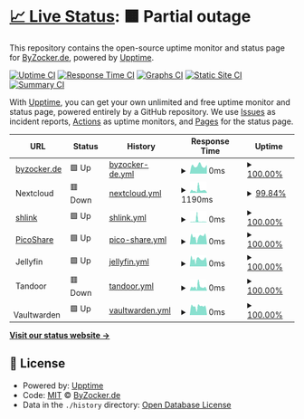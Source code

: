 # [📈 Live Status](https://demo.upptime.js.org): <!--live status--> **🟧 Partial outage**

This repository contains the open-source uptime monitor and status page for [ByZocker.de](https://byzocker.de), powered by [Upptime](https://github.com/upptime/upptime).

[![Uptime CI](https://github.com/byzocker-de/status.byzocker.de/workflows/Uptime%20CI/badge.svg)](https://github.com/byzocker-de/status.byzocker.de/actions?query=workflow%3A%22Uptime+CI%22)
[![Response Time CI](https://github.com/byzocker-de/status.byzocker.de/workflows/Response%20Time%20CI/badge.svg)](https://github.com/byzocker-de/status.byzocker.de/actions?query=workflow%3A%22Response+Time+CI%22)
[![Graphs CI](https://github.com/byzocker-de/status.byzocker.de/workflows/Graphs%20CI/badge.svg)](https://github.com/byzocker-de/status.byzocker.de/actions?query=workflow%3A%22Graphs+CI%22)
[![Static Site CI](https://github.com/byzocker-de/status.byzocker.de/workflows/Static%20Site%20CI/badge.svg)](https://github.com/byzocker-de/status.byzocker.de/actions?query=workflow%3A%22Static+Site+CI%22)
[![Summary CI](https://github.com/byzocker-de/status.byzocker.de/workflows/Summary%20CI/badge.svg)](https://github.com/byzocker-de/status.byzocker.de/actions?query=workflow%3A%22Summary+CI%22)

With [Upptime](https://upptime.js.org), you can get your own unlimited and free uptime monitor and status page, powered entirely by a GitHub repository. We use [Issues](https://github.com/byzocker-de/status.byzocker.de/issues) as incident reports, [Actions](https://github.com/byzocker-de/status.byzocker.de/actions) as uptime monitors, and [Pages](https://demo.upptime.js.org) for the status page.

<!--start: status pages-->
<!-- This summary is generated by Upptime (https://github.com/upptime/upptime) -->
<!-- Do not edit this manually, your changes will be overwritten -->
<!-- prettier-ignore -->
| URL | Status | History | Response Time | Uptime |
| --- | ------ | ------- | ------------- | ------ |
| <img alt="" src="https://icons.duckduckgo.com/ip3/byzocker.de.ico" height="13"> [byzocker.de](https://byzocker.de) | 🟩 Up | [byzocker-de.yml](https://github.com/byzocker-de/status.byzocker.de/commits/HEAD/history/byzocker-de.yml) | <details><summary><img alt="Response time graph" src="./graphs/byzocker-de/response-time-week.png" height="20"> 0ms</summary><br><a href="https://status.byzocker.de/history/byzocker-de"><img alt="Response time 189" src="https://img.shields.io/endpoint?url=https%3A%2F%2Fraw.githubusercontent.com%2Fbyzocker-de%2Fstatus.byzocker.de%2FHEAD%2Fapi%2Fbyzocker-de%2Fresponse-time.json"></a><br><a href="https://status.byzocker.de/history/byzocker-de"><img alt="24-hour response time 0" src="https://img.shields.io/endpoint?url=https%3A%2F%2Fraw.githubusercontent.com%2Fbyzocker-de%2Fstatus.byzocker.de%2FHEAD%2Fapi%2Fbyzocker-de%2Fresponse-time-day.json"></a><br><a href="https://status.byzocker.de/history/byzocker-de"><img alt="7-day response time 0" src="https://img.shields.io/endpoint?url=https%3A%2F%2Fraw.githubusercontent.com%2Fbyzocker-de%2Fstatus.byzocker.de%2FHEAD%2Fapi%2Fbyzocker-de%2Fresponse-time-week.json"></a><br><a href="https://status.byzocker.de/history/byzocker-de"><img alt="30-day response time 0" src="https://img.shields.io/endpoint?url=https%3A%2F%2Fraw.githubusercontent.com%2Fbyzocker-de%2Fstatus.byzocker.de%2FHEAD%2Fapi%2Fbyzocker-de%2Fresponse-time-month.json"></a><br><a href="https://status.byzocker.de/history/byzocker-de"><img alt="1-year response time 189" src="https://img.shields.io/endpoint?url=https%3A%2F%2Fraw.githubusercontent.com%2Fbyzocker-de%2Fstatus.byzocker.de%2FHEAD%2Fapi%2Fbyzocker-de%2Fresponse-time-year.json"></a></details> | <details><summary><a href="https://status.byzocker.de/history/byzocker-de">100.00%</a></summary><a href="https://status.byzocker.de/history/byzocker-de"><img alt="All-time uptime 99.99%" src="https://img.shields.io/endpoint?url=https%3A%2F%2Fraw.githubusercontent.com%2Fbyzocker-de%2Fstatus.byzocker.de%2FHEAD%2Fapi%2Fbyzocker-de%2Fuptime.json"></a><br><a href="https://status.byzocker.de/history/byzocker-de"><img alt="24-hour uptime 100.00%" src="https://img.shields.io/endpoint?url=https%3A%2F%2Fraw.githubusercontent.com%2Fbyzocker-de%2Fstatus.byzocker.de%2FHEAD%2Fapi%2Fbyzocker-de%2Fuptime-day.json"></a><br><a href="https://status.byzocker.de/history/byzocker-de"><img alt="7-day uptime 100.00%" src="https://img.shields.io/endpoint?url=https%3A%2F%2Fraw.githubusercontent.com%2Fbyzocker-de%2Fstatus.byzocker.de%2FHEAD%2Fapi%2Fbyzocker-de%2Fuptime-week.json"></a><br><a href="https://status.byzocker.de/history/byzocker-de"><img alt="30-day uptime 100.00%" src="https://img.shields.io/endpoint?url=https%3A%2F%2Fraw.githubusercontent.com%2Fbyzocker-de%2Fstatus.byzocker.de%2FHEAD%2Fapi%2Fbyzocker-de%2Fuptime-month.json"></a><br><a href="https://status.byzocker.de/history/byzocker-de"><img alt="1-year uptime 99.99%" src="https://img.shields.io/endpoint?url=https%3A%2F%2Fraw.githubusercontent.com%2Fbyzocker-de%2Fstatus.byzocker.de%2FHEAD%2Fapi%2Fbyzocker-de%2Fuptime-year.json"></a></details>
| <img alt="" src="https://icons.duckduckgo.com/ip3/null.ico" height="13"> Nextcloud | 🟥 Down | [nextcloud.yml](https://github.com/byzocker-de/status.byzocker.de/commits/HEAD/history/nextcloud.yml) | <details><summary><img alt="Response time graph" src="./graphs/nextcloud/response-time-week.png" height="20"> 1190ms</summary><br><a href="https://status.byzocker.de/history/nextcloud"><img alt="Response time 2593" src="https://img.shields.io/endpoint?url=https%3A%2F%2Fraw.githubusercontent.com%2Fbyzocker-de%2Fstatus.byzocker.de%2FHEAD%2Fapi%2Fnextcloud%2Fresponse-time.json"></a><br><a href="https://status.byzocker.de/history/nextcloud"><img alt="24-hour response time 1220" src="https://img.shields.io/endpoint?url=https%3A%2F%2Fraw.githubusercontent.com%2Fbyzocker-de%2Fstatus.byzocker.de%2FHEAD%2Fapi%2Fnextcloud%2Fresponse-time-day.json"></a><br><a href="https://status.byzocker.de/history/nextcloud"><img alt="7-day response time 1190" src="https://img.shields.io/endpoint?url=https%3A%2F%2Fraw.githubusercontent.com%2Fbyzocker-de%2Fstatus.byzocker.de%2FHEAD%2Fapi%2Fnextcloud%2Fresponse-time-week.json"></a><br><a href="https://status.byzocker.de/history/nextcloud"><img alt="30-day response time 1795" src="https://img.shields.io/endpoint?url=https%3A%2F%2Fraw.githubusercontent.com%2Fbyzocker-de%2Fstatus.byzocker.de%2FHEAD%2Fapi%2Fnextcloud%2Fresponse-time-month.json"></a><br><a href="https://status.byzocker.de/history/nextcloud"><img alt="1-year response time 2593" src="https://img.shields.io/endpoint?url=https%3A%2F%2Fraw.githubusercontent.com%2Fbyzocker-de%2Fstatus.byzocker.de%2FHEAD%2Fapi%2Fnextcloud%2Fresponse-time-year.json"></a></details> | <details><summary><a href="https://status.byzocker.de/history/nextcloud">99.84%</a></summary><a href="https://status.byzocker.de/history/nextcloud"><img alt="All-time uptime 98.09%" src="https://img.shields.io/endpoint?url=https%3A%2F%2Fraw.githubusercontent.com%2Fbyzocker-de%2Fstatus.byzocker.de%2FHEAD%2Fapi%2Fnextcloud%2Fuptime.json"></a><br><a href="https://status.byzocker.de/history/nextcloud"><img alt="24-hour uptime 99.99%" src="https://img.shields.io/endpoint?url=https%3A%2F%2Fraw.githubusercontent.com%2Fbyzocker-de%2Fstatus.byzocker.de%2FHEAD%2Fapi%2Fnextcloud%2Fuptime-day.json"></a><br><a href="https://status.byzocker.de/history/nextcloud"><img alt="7-day uptime 99.84%" src="https://img.shields.io/endpoint?url=https%3A%2F%2Fraw.githubusercontent.com%2Fbyzocker-de%2Fstatus.byzocker.de%2FHEAD%2Fapi%2Fnextcloud%2Fuptime-week.json"></a><br><a href="https://status.byzocker.de/history/nextcloud"><img alt="30-day uptime 97.94%" src="https://img.shields.io/endpoint?url=https%3A%2F%2Fraw.githubusercontent.com%2Fbyzocker-de%2Fstatus.byzocker.de%2FHEAD%2Fapi%2Fnextcloud%2Fuptime-month.json"></a><br><a href="https://status.byzocker.de/history/nextcloud"><img alt="1-year uptime 98.09%" src="https://img.shields.io/endpoint?url=https%3A%2F%2Fraw.githubusercontent.com%2Fbyzocker-de%2Fstatus.byzocker.de%2FHEAD%2Fapi%2Fnextcloud%2Fuptime-year.json"></a></details>
| <img alt="" src="https://icons.duckduckgo.com/ip3/l.byzocker.de.ico" height="13"> [shlink](https://l.byzocker.de) | 🟩 Up | [shlink.yml](https://github.com/byzocker-de/status.byzocker.de/commits/HEAD/history/shlink.yml) | <details><summary><img alt="Response time graph" src="./graphs/shlink/response-time-week.png" height="20"> 0ms</summary><br><a href="https://status.byzocker.de/history/shlink"><img alt="Response time 2628" src="https://img.shields.io/endpoint?url=https%3A%2F%2Fraw.githubusercontent.com%2Fbyzocker-de%2Fstatus.byzocker.de%2FHEAD%2Fapi%2Fshlink%2Fresponse-time.json"></a><br><a href="https://status.byzocker.de/history/shlink"><img alt="24-hour response time 0" src="https://img.shields.io/endpoint?url=https%3A%2F%2Fraw.githubusercontent.com%2Fbyzocker-de%2Fstatus.byzocker.de%2FHEAD%2Fapi%2Fshlink%2Fresponse-time-day.json"></a><br><a href="https://status.byzocker.de/history/shlink"><img alt="7-day response time 0" src="https://img.shields.io/endpoint?url=https%3A%2F%2Fraw.githubusercontent.com%2Fbyzocker-de%2Fstatus.byzocker.de%2FHEAD%2Fapi%2Fshlink%2Fresponse-time-week.json"></a><br><a href="https://status.byzocker.de/history/shlink"><img alt="30-day response time 2438" src="https://img.shields.io/endpoint?url=https%3A%2F%2Fraw.githubusercontent.com%2Fbyzocker-de%2Fstatus.byzocker.de%2FHEAD%2Fapi%2Fshlink%2Fresponse-time-month.json"></a><br><a href="https://status.byzocker.de/history/shlink"><img alt="1-year response time 2628" src="https://img.shields.io/endpoint?url=https%3A%2F%2Fraw.githubusercontent.com%2Fbyzocker-de%2Fstatus.byzocker.de%2FHEAD%2Fapi%2Fshlink%2Fresponse-time-year.json"></a></details> | <details><summary><a href="https://status.byzocker.de/history/shlink">100.00%</a></summary><a href="https://status.byzocker.de/history/shlink"><img alt="All-time uptime 99.00%" src="https://img.shields.io/endpoint?url=https%3A%2F%2Fraw.githubusercontent.com%2Fbyzocker-de%2Fstatus.byzocker.de%2FHEAD%2Fapi%2Fshlink%2Fuptime.json"></a><br><a href="https://status.byzocker.de/history/shlink"><img alt="24-hour uptime 100.00%" src="https://img.shields.io/endpoint?url=https%3A%2F%2Fraw.githubusercontent.com%2Fbyzocker-de%2Fstatus.byzocker.de%2FHEAD%2Fapi%2Fshlink%2Fuptime-day.json"></a><br><a href="https://status.byzocker.de/history/shlink"><img alt="7-day uptime 100.00%" src="https://img.shields.io/endpoint?url=https%3A%2F%2Fraw.githubusercontent.com%2Fbyzocker-de%2Fstatus.byzocker.de%2FHEAD%2Fapi%2Fshlink%2Fuptime-week.json"></a><br><a href="https://status.byzocker.de/history/shlink"><img alt="30-day uptime 99.84%" src="https://img.shields.io/endpoint?url=https%3A%2F%2Fraw.githubusercontent.com%2Fbyzocker-de%2Fstatus.byzocker.de%2FHEAD%2Fapi%2Fshlink%2Fuptime-month.json"></a><br><a href="https://status.byzocker.de/history/shlink"><img alt="1-year uptime 99.00%" src="https://img.shields.io/endpoint?url=https%3A%2F%2Fraw.githubusercontent.com%2Fbyzocker-de%2Fstatus.byzocker.de%2FHEAD%2Fapi%2Fshlink%2Fuptime-year.json"></a></details>
| <img alt="" src="https://icons.duckduckgo.com/ip3/cdn.byzocker.de.ico" height="13"> [PicoShare](https://cdn.byzocker.de) | 🟩 Up | [pico-share.yml](https://github.com/byzocker-de/status.byzocker.de/commits/HEAD/history/pico-share.yml) | <details><summary><img alt="Response time graph" src="./graphs/pico-share/response-time-week.png" height="20"> 0ms</summary><br><a href="https://status.byzocker.de/history/pico-share"><img alt="Response time 603" src="https://img.shields.io/endpoint?url=https%3A%2F%2Fraw.githubusercontent.com%2Fbyzocker-de%2Fstatus.byzocker.de%2FHEAD%2Fapi%2Fpico-share%2Fresponse-time.json"></a><br><a href="https://status.byzocker.de/history/pico-share"><img alt="24-hour response time 0" src="https://img.shields.io/endpoint?url=https%3A%2F%2Fraw.githubusercontent.com%2Fbyzocker-de%2Fstatus.byzocker.de%2FHEAD%2Fapi%2Fpico-share%2Fresponse-time-day.json"></a><br><a href="https://status.byzocker.de/history/pico-share"><img alt="7-day response time 0" src="https://img.shields.io/endpoint?url=https%3A%2F%2Fraw.githubusercontent.com%2Fbyzocker-de%2Fstatus.byzocker.de%2FHEAD%2Fapi%2Fpico-share%2Fresponse-time-week.json"></a><br><a href="https://status.byzocker.de/history/pico-share"><img alt="30-day response time 468" src="https://img.shields.io/endpoint?url=https%3A%2F%2Fraw.githubusercontent.com%2Fbyzocker-de%2Fstatus.byzocker.de%2FHEAD%2Fapi%2Fpico-share%2Fresponse-time-month.json"></a><br><a href="https://status.byzocker.de/history/pico-share"><img alt="1-year response time 603" src="https://img.shields.io/endpoint?url=https%3A%2F%2Fraw.githubusercontent.com%2Fbyzocker-de%2Fstatus.byzocker.de%2FHEAD%2Fapi%2Fpico-share%2Fresponse-time-year.json"></a></details> | <details><summary><a href="https://status.byzocker.de/history/pico-share">100.00%</a></summary><a href="https://status.byzocker.de/history/pico-share"><img alt="All-time uptime 99.35%" src="https://img.shields.io/endpoint?url=https%3A%2F%2Fraw.githubusercontent.com%2Fbyzocker-de%2Fstatus.byzocker.de%2FHEAD%2Fapi%2Fpico-share%2Fuptime.json"></a><br><a href="https://status.byzocker.de/history/pico-share"><img alt="24-hour uptime 100.00%" src="https://img.shields.io/endpoint?url=https%3A%2F%2Fraw.githubusercontent.com%2Fbyzocker-de%2Fstatus.byzocker.de%2FHEAD%2Fapi%2Fpico-share%2Fuptime-day.json"></a><br><a href="https://status.byzocker.de/history/pico-share"><img alt="7-day uptime 100.00%" src="https://img.shields.io/endpoint?url=https%3A%2F%2Fraw.githubusercontent.com%2Fbyzocker-de%2Fstatus.byzocker.de%2FHEAD%2Fapi%2Fpico-share%2Fuptime-week.json"></a><br><a href="https://status.byzocker.de/history/pico-share"><img alt="30-day uptime 100.00%" src="https://img.shields.io/endpoint?url=https%3A%2F%2Fraw.githubusercontent.com%2Fbyzocker-de%2Fstatus.byzocker.de%2FHEAD%2Fapi%2Fpico-share%2Fuptime-month.json"></a><br><a href="https://status.byzocker.de/history/pico-share"><img alt="1-year uptime 99.35%" src="https://img.shields.io/endpoint?url=https%3A%2F%2Fraw.githubusercontent.com%2Fbyzocker-de%2Fstatus.byzocker.de%2FHEAD%2Fapi%2Fpico-share%2Fuptime-year.json"></a></details>
| <img alt="" src="https://icons.duckduckgo.com/ip3/null.ico" height="13"> Jellyfin | 🟩 Up | [jellyfin.yml](https://github.com/byzocker-de/status.byzocker.de/commits/HEAD/history/jellyfin.yml) | <details><summary><img alt="Response time graph" src="./graphs/jellyfin/response-time-week.png" height="20"> 0ms</summary><br><a href="https://status.byzocker.de/history/jellyfin"><img alt="Response time 781" src="https://img.shields.io/endpoint?url=https%3A%2F%2Fraw.githubusercontent.com%2Fbyzocker-de%2Fstatus.byzocker.de%2FHEAD%2Fapi%2Fjellyfin%2Fresponse-time.json"></a><br><a href="https://status.byzocker.de/history/jellyfin"><img alt="24-hour response time 0" src="https://img.shields.io/endpoint?url=https%3A%2F%2Fraw.githubusercontent.com%2Fbyzocker-de%2Fstatus.byzocker.de%2FHEAD%2Fapi%2Fjellyfin%2Fresponse-time-day.json"></a><br><a href="https://status.byzocker.de/history/jellyfin"><img alt="7-day response time 0" src="https://img.shields.io/endpoint?url=https%3A%2F%2Fraw.githubusercontent.com%2Fbyzocker-de%2Fstatus.byzocker.de%2FHEAD%2Fapi%2Fjellyfin%2Fresponse-time-week.json"></a><br><a href="https://status.byzocker.de/history/jellyfin"><img alt="30-day response time 700" src="https://img.shields.io/endpoint?url=https%3A%2F%2Fraw.githubusercontent.com%2Fbyzocker-de%2Fstatus.byzocker.de%2FHEAD%2Fapi%2Fjellyfin%2Fresponse-time-month.json"></a><br><a href="https://status.byzocker.de/history/jellyfin"><img alt="1-year response time 781" src="https://img.shields.io/endpoint?url=https%3A%2F%2Fraw.githubusercontent.com%2Fbyzocker-de%2Fstatus.byzocker.de%2FHEAD%2Fapi%2Fjellyfin%2Fresponse-time-year.json"></a></details> | <details><summary><a href="https://status.byzocker.de/history/jellyfin">100.00%</a></summary><a href="https://status.byzocker.de/history/jellyfin"><img alt="All-time uptime 98.93%" src="https://img.shields.io/endpoint?url=https%3A%2F%2Fraw.githubusercontent.com%2Fbyzocker-de%2Fstatus.byzocker.de%2FHEAD%2Fapi%2Fjellyfin%2Fuptime.json"></a><br><a href="https://status.byzocker.de/history/jellyfin"><img alt="24-hour uptime 100.00%" src="https://img.shields.io/endpoint?url=https%3A%2F%2Fraw.githubusercontent.com%2Fbyzocker-de%2Fstatus.byzocker.de%2FHEAD%2Fapi%2Fjellyfin%2Fuptime-day.json"></a><br><a href="https://status.byzocker.de/history/jellyfin"><img alt="7-day uptime 100.00%" src="https://img.shields.io/endpoint?url=https%3A%2F%2Fraw.githubusercontent.com%2Fbyzocker-de%2Fstatus.byzocker.de%2FHEAD%2Fapi%2Fjellyfin%2Fuptime-week.json"></a><br><a href="https://status.byzocker.de/history/jellyfin"><img alt="30-day uptime 99.94%" src="https://img.shields.io/endpoint?url=https%3A%2F%2Fraw.githubusercontent.com%2Fbyzocker-de%2Fstatus.byzocker.de%2FHEAD%2Fapi%2Fjellyfin%2Fuptime-month.json"></a><br><a href="https://status.byzocker.de/history/jellyfin"><img alt="1-year uptime 98.93%" src="https://img.shields.io/endpoint?url=https%3A%2F%2Fraw.githubusercontent.com%2Fbyzocker-de%2Fstatus.byzocker.de%2FHEAD%2Fapi%2Fjellyfin%2Fuptime-year.json"></a></details>
| <img alt="" src="https://icons.duckduckgo.com/ip3/null.ico" height="13"> Tandoor | 🟥 Down | [tandoor.yml](https://github.com/byzocker-de/status.byzocker.de/commits/HEAD/history/tandoor.yml) | <details><summary><img alt="Response time graph" src="./graphs/tandoor/response-time-week.png" height="20"> 0ms</summary><br><a href="https://status.byzocker.de/history/tandoor"><img alt="Response time 1439" src="https://img.shields.io/endpoint?url=https%3A%2F%2Fraw.githubusercontent.com%2Fbyzocker-de%2Fstatus.byzocker.de%2FHEAD%2Fapi%2Ftandoor%2Fresponse-time.json"></a><br><a href="https://status.byzocker.de/history/tandoor"><img alt="24-hour response time 0" src="https://img.shields.io/endpoint?url=https%3A%2F%2Fraw.githubusercontent.com%2Fbyzocker-de%2Fstatus.byzocker.de%2FHEAD%2Fapi%2Ftandoor%2Fresponse-time-day.json"></a><br><a href="https://status.byzocker.de/history/tandoor"><img alt="7-day response time 0" src="https://img.shields.io/endpoint?url=https%3A%2F%2Fraw.githubusercontent.com%2Fbyzocker-de%2Fstatus.byzocker.de%2FHEAD%2Fapi%2Ftandoor%2Fresponse-time-week.json"></a><br><a href="https://status.byzocker.de/history/tandoor"><img alt="30-day response time 0" src="https://img.shields.io/endpoint?url=https%3A%2F%2Fraw.githubusercontent.com%2Fbyzocker-de%2Fstatus.byzocker.de%2FHEAD%2Fapi%2Ftandoor%2Fresponse-time-month.json"></a><br><a href="https://status.byzocker.de/history/tandoor"><img alt="1-year response time 1439" src="https://img.shields.io/endpoint?url=https%3A%2F%2Fraw.githubusercontent.com%2Fbyzocker-de%2Fstatus.byzocker.de%2FHEAD%2Fapi%2Ftandoor%2Fresponse-time-year.json"></a></details> | <details><summary><a href="https://status.byzocker.de/history/tandoor">100.00%</a></summary><a href="https://status.byzocker.de/history/tandoor"><img alt="All-time uptime 89.78%" src="https://img.shields.io/endpoint?url=https%3A%2F%2Fraw.githubusercontent.com%2Fbyzocker-de%2Fstatus.byzocker.de%2FHEAD%2Fapi%2Ftandoor%2Fuptime.json"></a><br><a href="https://status.byzocker.de/history/tandoor"><img alt="24-hour uptime 100.00%" src="https://img.shields.io/endpoint?url=https%3A%2F%2Fraw.githubusercontent.com%2Fbyzocker-de%2Fstatus.byzocker.de%2FHEAD%2Fapi%2Ftandoor%2Fuptime-day.json"></a><br><a href="https://status.byzocker.de/history/tandoor"><img alt="7-day uptime 100.00%" src="https://img.shields.io/endpoint?url=https%3A%2F%2Fraw.githubusercontent.com%2Fbyzocker-de%2Fstatus.byzocker.de%2FHEAD%2Fapi%2Ftandoor%2Fuptime-week.json"></a><br><a href="https://status.byzocker.de/history/tandoor"><img alt="30-day uptime 100.00%" src="https://img.shields.io/endpoint?url=https%3A%2F%2Fraw.githubusercontent.com%2Fbyzocker-de%2Fstatus.byzocker.de%2FHEAD%2Fapi%2Ftandoor%2Fuptime-month.json"></a><br><a href="https://status.byzocker.de/history/tandoor"><img alt="1-year uptime 89.78%" src="https://img.shields.io/endpoint?url=https%3A%2F%2Fraw.githubusercontent.com%2Fbyzocker-de%2Fstatus.byzocker.de%2FHEAD%2Fapi%2Ftandoor%2Fuptime-year.json"></a></details>
| <img alt="" src="https://icons.duckduckgo.com/ip3/null.ico" height="13"> Vaultwarden | 🟩 Up | [vaultwarden.yml](https://github.com/byzocker-de/status.byzocker.de/commits/HEAD/history/vaultwarden.yml) | <details><summary><img alt="Response time graph" src="./graphs/vaultwarden/response-time-week.png" height="20"> 0ms</summary><br><a href="https://status.byzocker.de/history/vaultwarden"><img alt="Response time 581" src="https://img.shields.io/endpoint?url=https%3A%2F%2Fraw.githubusercontent.com%2Fbyzocker-de%2Fstatus.byzocker.de%2FHEAD%2Fapi%2Fvaultwarden%2Fresponse-time.json"></a><br><a href="https://status.byzocker.de/history/vaultwarden"><img alt="24-hour response time 0" src="https://img.shields.io/endpoint?url=https%3A%2F%2Fraw.githubusercontent.com%2Fbyzocker-de%2Fstatus.byzocker.de%2FHEAD%2Fapi%2Fvaultwarden%2Fresponse-time-day.json"></a><br><a href="https://status.byzocker.de/history/vaultwarden"><img alt="7-day response time 0" src="https://img.shields.io/endpoint?url=https%3A%2F%2Fraw.githubusercontent.com%2Fbyzocker-de%2Fstatus.byzocker.de%2FHEAD%2Fapi%2Fvaultwarden%2Fresponse-time-week.json"></a><br><a href="https://status.byzocker.de/history/vaultwarden"><img alt="30-day response time 491" src="https://img.shields.io/endpoint?url=https%3A%2F%2Fraw.githubusercontent.com%2Fbyzocker-de%2Fstatus.byzocker.de%2FHEAD%2Fapi%2Fvaultwarden%2Fresponse-time-month.json"></a><br><a href="https://status.byzocker.de/history/vaultwarden"><img alt="1-year response time 581" src="https://img.shields.io/endpoint?url=https%3A%2F%2Fraw.githubusercontent.com%2Fbyzocker-de%2Fstatus.byzocker.de%2FHEAD%2Fapi%2Fvaultwarden%2Fresponse-time-year.json"></a></details> | <details><summary><a href="https://status.byzocker.de/history/vaultwarden">100.00%</a></summary><a href="https://status.byzocker.de/history/vaultwarden"><img alt="All-time uptime 98.96%" src="https://img.shields.io/endpoint?url=https%3A%2F%2Fraw.githubusercontent.com%2Fbyzocker-de%2Fstatus.byzocker.de%2FHEAD%2Fapi%2Fvaultwarden%2Fuptime.json"></a><br><a href="https://status.byzocker.de/history/vaultwarden"><img alt="24-hour uptime 100.00%" src="https://img.shields.io/endpoint?url=https%3A%2F%2Fraw.githubusercontent.com%2Fbyzocker-de%2Fstatus.byzocker.de%2FHEAD%2Fapi%2Fvaultwarden%2Fuptime-day.json"></a><br><a href="https://status.byzocker.de/history/vaultwarden"><img alt="7-day uptime 100.00%" src="https://img.shields.io/endpoint?url=https%3A%2F%2Fraw.githubusercontent.com%2Fbyzocker-de%2Fstatus.byzocker.de%2FHEAD%2Fapi%2Fvaultwarden%2Fuptime-week.json"></a><br><a href="https://status.byzocker.de/history/vaultwarden"><img alt="30-day uptime 99.92%" src="https://img.shields.io/endpoint?url=https%3A%2F%2Fraw.githubusercontent.com%2Fbyzocker-de%2Fstatus.byzocker.de%2FHEAD%2Fapi%2Fvaultwarden%2Fuptime-month.json"></a><br><a href="https://status.byzocker.de/history/vaultwarden"><img alt="1-year uptime 98.96%" src="https://img.shields.io/endpoint?url=https%3A%2F%2Fraw.githubusercontent.com%2Fbyzocker-de%2Fstatus.byzocker.de%2FHEAD%2Fapi%2Fvaultwarden%2Fuptime-year.json"></a></details>

<!--end: status pages-->

[**Visit our status website →**](https://demo.upptime.js.org)

## 📄 License

- Powered by: [Upptime](https://github.com/upptime/upptime)
- Code: [MIT](./LICENSE) © [ByZocker.de](https://byzocker.de)
- Data in the `./history` directory: [Open Database License](https://opendatacommons.org/licenses/odbl/1-0/)
